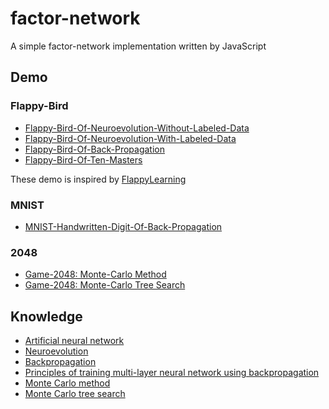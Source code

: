 # factor-network
A simple factor-network implementation written by JavaScript

## Demo

### Flappy-Bird
- [Flappy-Bird-Of-Neuroevolution-Without-Labeled-Data](https://lucifier129.github.io/factor-network/examples/build/#Flappy-Bird-Of-Neuroevolution-Without-Labeled-Data)
- [Flappy-Bird-Of-Neuroevolution-With-Labeled-Data](https://lucifier129.github.io/factor-network/examples/build/#Flappy-Bird-Of-Neuroevolution-With-Labeled-Data)
- [Flappy-Bird-Of-Back-Propagation](https://lucifier129.github.io/factor-network/examples/build/#Flappy-Bird-Of-Back-Propagation)
- [Flappy-Bird-Of-Ten-Masters](https://lucifier129.github.io/factor-network/examples/build/#Flappy-Bird-Of-Ten-Masters)

These demo is inspired by [FlappyLearning](https://github.com/xviniette/FlappyLearning)

### MNIST
- [MNIST-Handwritten-Digit-Of-Back-Propagation](https://lucifier129.github.io/factor-network/examples/build/#MNIST-Handwritten-Digit-Of-Back-Propagation)

### 2048
- [Game-2048: Monte-Carlo Method](https://lucifier129.github.io/factor-network/examples/build/#Game-2048-Of-Monte-Carlo-Method)
- [Game-2048: Monte-Carlo Tree Search](https://lucifier129.github.io/factor-network/examples/build/#Game-2048-Of-Monte-Carlo-Tree-Search)

## Knowledge
- [Artificial neural network](https://en.wikipedia.org/wiki/Artificial_neural_network)
- [Neuroevolution](http://www.scholarpedia.org/article/Neuroevolution)
- [Backpropagation](https://en.wikipedia.org/wiki/Backpropagation)
- [Principles of training multi-layer neural network using backpropagation](http://galaxy.agh.edu.pl/~vlsi/AI/backp_t_en/backprop.html)
- [Monte Carlo method](https://en.wikipedia.org/wiki/Monte_Carlo_method)
- [Monte Carlo tree search](https://en.wikipedia.org/wiki/Monte_Carlo_tree_search)